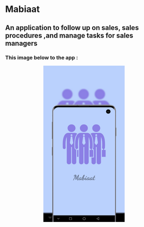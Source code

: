 # Mabiaat
## An application to follow up on sales, sales procedures ,and manage tasks for sales managers
### This image below to the app :
<p align="center">
<img src="./img/img.png" width="260" height="500"/>
  <p>
